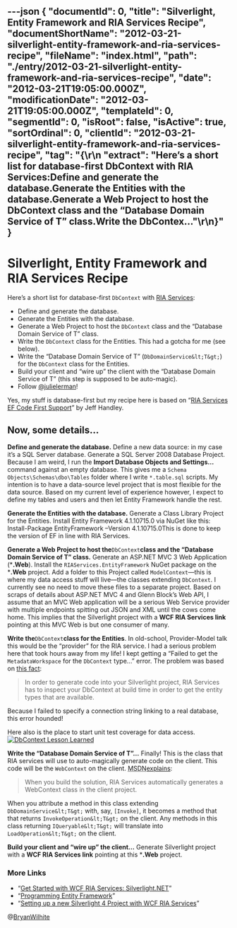---json
{
  "documentId": 0,
  "title": "Silverlight, Entity Framework and RIA Services Recipe",
  "documentShortName": "2012-03-21-silverlight-entity-framework-and-ria-services-recipe",
  "fileName": "index.html",
  "path": "./entry/2012-03-21-silverlight-entity-framework-and-ria-services-recipe",
  "date": "2012-03-21T19:05:00.000Z",
  "modificationDate": "2012-03-21T19:05:00.000Z",
  "templateId": 0,
  "segmentId": 0,
  "isRoot": false,
  "isActive": true,
  "sortOrdinal": 0,
  "clientId": "2012-03-21-silverlight-entity-framework-and-ria-services-recipe",
  "tag": "{\r\n  \"extract\": \"Here’s a short list for database-first DbContext with RIA Services:Define and generate the database.Generate the Entities with the database.Generate a Web Project to host the DbContext class and the “Database Domain Service of T” class.Write the DbContex...\"\r\n}"
}
---

# Silverlight, Entity Framework and RIA Services Recipe

Here’s a short list for database-first `DbContext` with [RIA Services](http://www.silverlight.net/learn/advanced-techniques/wcf-ria-services/get-started-with-wcf-ria-services):

* Define and generate the database.
* Generate the Entities with the database.
* Generate a Web Project to host the `DbContext` class and the “Database Domain Service of T” class.
* Write the `DbContext` class for the Entities. This had a gotcha for me (see below).
* Write the “Database Domain Service of T” (`DbDomainService&lt;T&gt;`) for the `DbContext` class for the Entities.
* Build your client and “wire up” the client with the “Database Domain Service of T” (this step is supposed to be auto-magic).
* Follow [@julielerman](https://twitter.com/)!

Yes, my stuff is database-first but my recipe here is based on “[RIA Services EF Code First Support](http://jeffhandley.com/archive/2011/06/30/RIAServicesCodeFirst.aspx)” by Jeff Handley.

## Now, some details…

**Define and generate the database.** Define a new data source: in my case it’s a SQL Server database. Generate a SQL Server 2008 Database Project. Because I am weird, I run the **Import Database Objects and Settings…** command against an empty database. This gives me a `Schema Objects\Schemas\dbo\Tables` folder where I write `*.table.sql` scripts. My intention is to have a data-source level project that is most flexible for the data source. Based on my current level of experience however, I expect to define my tables and users and then let Entity Framework handle the rest.

**Generate the Entities with the database.** Generate a Class Library Project for the Entities. Install Entity Framework 4.1.10715.0 via NuGet like this:    Install-Package EntityFramework –Version 4.1.10715.0This is done to keep the version of EF in line with RIA Services.

**Generate a Web Project to host the**`DbContext`**class and the “Database Domain Service of T” class.** Generate an ASP.NET MVC 3 Web Application (***.Web**). Install the `RIAServices.EntityFramework` NuGet package on the ***.Web** project. Add a folder to this Project called `ModelContext`—this is where my data access stuff will live—the classes extending `DbContext`. I currently see no need to move these files to a separate project. Based on scraps of details about ASP.NET MVC 4 and Glenn Block’s Web API, I assume that an MVC Web application will be a serious Web Service provider with multiple endpoints spitting out JSON and XML until the cows come home. This implies that the Silverlight project with a **WCF RIA Services link** pointing at this MVC Web is but one consumer of many.

**Write the**`DbContext`**class for the Entities**. In old-school, Provider-Model talk this would be the “provider” for the RIA service. I had a serious problem here that took hours away from my life! I kept getting a “Failed to get the `MetadataWorkspace` for the `DbContext` type...” error. The problem was based on [this fact](http://stackoverflow.com/questions/7598242/entity-framework-code-first-dbcontext-checks-the-connectionstring-during-compile):

<blockquote>

In order to generate code into your Silverlight project, RIA Services has to inspect your DbContext at build time in order to get the entity types that are available.

</blockquote>

Because I failed to specify a connection string linking to a real database, this error hounded!

Here also is the place to start unit test coverage for data access.
[<img alt="DbContext Lesson Learned" src="http://farm7.staticflickr.com/6050/7001608941_c1f08e17d2_o.png">](http://www.flickr.com/photos/wilhite/7001608941/in/photostream/ "DbContext Lesson Learned")

**Write the “Database Domain Service of T”…** Finally! This is the class that RIA services will use to auto-magically generate code on the client. This code will be the `WebContext` on the client. <acronym title="Microsoft Developer Network">MSDN</acronym>[explains](http://msdn.microsoft.com/en-us/library/ee707361(v=vs.91).aspx):

<blockquote>

When you build the solution, RIA Services automatically generates a WebContext class in the client project.

</blockquote>

When you attribute a method in this class extending `DbDomainService&lt;T&gt;` with, say, `[Invoke]`, it becomes a method that that returns `InvokeOperation&lt;T&gt;` on the client. Any methods in this class returning `IQueryable&lt;T&gt;` will translate into `LoadOperation&lt;T&gt;` on the client.

**Build your client and “wire up” the client…** Generate Silverlight project with a **WCF RIA Services link** pointing at this ***.Web** project.

### More Links

* “[Get Started with WCF RIA Services: Silverlight.NET](http://www.silverlight.net/learn/advanced-techniques/wcf-ria-services/get-started-with-wcf-ria-services)”
* “[Programming Entity Framework](http://learnentityframework.com/)”
* “[Setting up a new Silverlight 4 Project with WCF RIA Services](http://geekswithblogs.net/kgrossnicklaus/archive/2011/01/30/setting-up-a-new-silverlight-4-project-with-wcf-ria.aspx)”

@[BryanWilhite](https://twitter.com/BryanWilhite)
